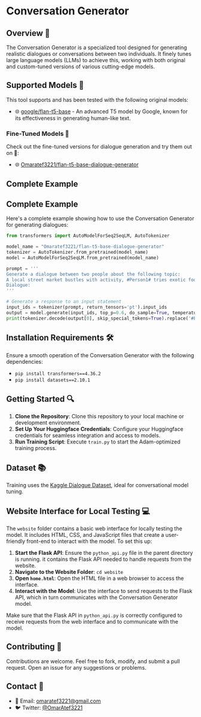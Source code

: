 # Conversation Generator

## Overview 🌟
The Conversation Generator is a specialized tool designed for generating realistic dialogues or conversations between two individuals. It finely tunes large language models (LLMs) to achieve this, working with both original and custom-tuned versions of various cutting-edge models.

## Supported Models 🚀
This tool supports and has been tested with the following original models:
- 🌐 [google/flan-t5-base](https://huggingface.co/google/flan-t5-base) - An advanced T5 model by Google, known for its effectiveness in generating human-like text.

### Fine-Tuned Models 🎯
Check out the fine-tuned versions for dialogue generation and try them out on 🤗:
- 🌐 [Omaratef3221/flan-t5-base-dialogue-generator](https://huggingface.co/Omaratef3221/flan-t5-base-dialogue-generator)

## Complete Example
## Complete Example

Here's a complete example showing how to use the Conversation Generator for generating dialogues:

```python
from transformers import AutoModelForSeq2SeqLM, AutoTokenizer

model_name = "Omaratef3221/flan-t5-base-dialogue-generator"
tokenizer = AutoTokenizer.from_pretrained(model_name)
model = AutoModelForSeq2SeqLM.from_pretrained(model_name)

prompt = '''
Generate a dialogue between two people about the following topic:
A local street market bustles with activity, #Person1# tries exotic food for the first time, and #Person2#, familiar with the cuisine, offers insights and recommendations.
Dialogue:
'''

# Generate a response to an input statement
input_ids = tokenizer(prompt, return_tensors='pt').input_ids
output = model.generate(input_ids, top_p=0.6, do_sample=True, temperature=1.2, max_length=512)
print(tokenizer.decode(output[0], skip_special_tokens=True).replace('#Person2#:', '\n#Person2#:').replace('#Person1#:', '\n#Person1#:'))
```


## Installation Requirements 🛠️
Ensure a smooth operation of the Conversation Generator with the following dependencies:
- `pip install transformers==4.36.2`
- `pip install datasets==2.10.1`

## Getting Started 🔍
1. **Clone the Repository**: Clone this repository to your local machine or development environment.
2. **Set Up Your Huggingface Credentials**: Configure your Huggingface credentials for seamless integration and access to models.
3. **Run Training Script**: Execute `train.py` to start the Adam-optimized training process.

## Dataset 📚
Training uses the [Kaggle Dialogue Dataset](https://www.kaggle.com/datasets/sukalp1899/dialog-summarization), ideal for conversational model tuning.

## Website Interface for Local Testing 💻
The `website` folder contains a basic web interface for locally testing the model. It includes HTML, CSS, and JavaScript files that create a user-friendly front-end to interact with the model. To set this up:

1. **Start the Flask API**: Ensure the `python_api.py` file in the parent directory is running. it contains the Flask API needed to handle requests from the website.
2. **Navigate to the Website Folder**: `cd website`
3. **Open `home.html`**: Open the HTML file in a web browser to access the interface.
4. **Interact with the Model**: Use the interface to send requests to the Flask API, which in turn communicates with the Conversation Generator model.

Make sure that the Flask API in `python_api.py` is correctly configured to receive requests from the web interface and to communicate with the model.

## Contributing 🤝
Contributions are welcome. Feel free to fork, modify, and submit a pull request. Open an issue for any suggestions or problems.

## Contact 📩
- 📧 Email: [omaratef3221@gmail.com](mailto:omaratef3221@gmail.com)
- 🐦 Twitter: [@OmarAtef3221](https://twitter.com/OmarAtef3221)
